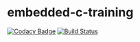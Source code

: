 # embedded-c-training
[![Codacy Badge](https://app.codacy.com/project/badge/Grade/fd0642f7ea1d4931ab29e057bbb01e39)](https://www.codacy.com/gh/rjelon1995/embedded-c-training/dashboard?utm_source=github.com&amp;utm_medium=referral&amp;utm_content=rjelon1995/embedded-c-training&amp;utm_campaign=Badge_Grade)
[![Build Status](https://travis-ci.com/rjelon1995/embedded-c-training.svg?branch=main)](https://travis-ci.com/rjelon1995/embedded-c-training)
